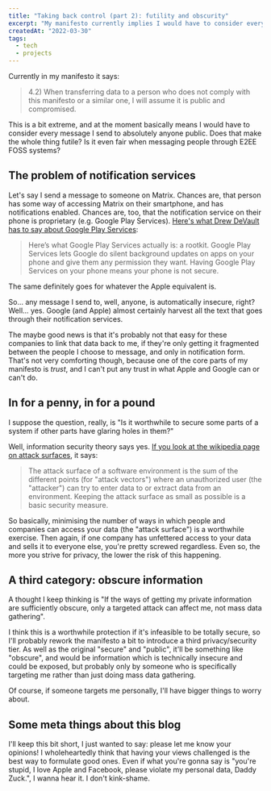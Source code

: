 ```yaml
---
title: "Taking back control (part 2): futility and obscurity"
excerpt: "My manifesto currently implies I would have to consider every message I send to absolutely anyone public. Is this reasonable?"
createdAt: "2022-03-30"
tags:
  - tech
  - projects
---
```


Currently in my manifesto it says:

> 4.2) When transferring data to a person who does not comply with this
> manifesto or a similar one, I will assume it is public and compromised.

This is a bit extreme, and at the moment basically means I would have to
consider every message I send to absolutely anyone public. Does that make the
whole thing futile? Is it even fair when messaging people through E2EE FOSS
systems?

## The problem of notification services

Let's say I send a message to someone on Matrix. Chances are, that person has
some way of accessing Matrix on their smartphone, and has notifications
enabled. Chances are, too, that the notification service on their phone is
proprietary (e.g. Google Play Services). [Here's what Drew DeVault has to say
about Google Play Services](https://drewdevault.com/2018/08/08/Signal.html):

> Here’s what Google Play Services actually is: a rootkit. Google Play Services
> lets Google do silent background updates on apps on your phone and give them
> any permission they want. Having Google Play Services on your phone means
> your phone is not secure.

The same definitely goes for whatever the Apple equivalent is.

So... any message I send to, well, anyone, is automatically insecure, right?
Well... yes. Google (and Apple) almost certainly harvest all the text that goes
through their notification services.

The maybe good news is that it's probably not that easy for these companies to
link that data back to me, if they're only getting it fragmented between the
people I choose to message, and only in notification form. That's not very
comforting though, because one of the core parts of my manifesto is _trust_,
and I can't put any trust in what Apple and Google can or can't do.

## In for a penny, in for a pound

I suppose the question, really, is "Is it worthwhile to secure some parts of a
system if other parts have glaring holes in them?"

Well, information security theory says yes. [If you look at the wikipedia page
on attack surfaces](https://en.wikipedia.org/wiki/Attack_surface), it says:

> The attack surface of a software environment is the sum of the different
> points (for "attack vectors") where an unauthorized user (the "attacker") can
> try to enter data to or extract data from an environment. Keeping the attack
> surface as small as possible is a basic security measure.

So basically, minimising the number of ways in which people and companies can
access your data (the "attack surface") is a worthwhile exercise. Then again,
if one company has unfettered access to your data and sells it to everyone
else, you're pretty screwed regardless. Even so, the more you strive for
privacy, the lower the risk of this happening.

## A third category: obscure information

A thought I keep thinking is "If the ways of getting my private information
are sufficiently obscure, only a targeted attack can affect me, not mass data
gathering".

I think this is a worthwhile protection if it's infeasible to be totally
secure, so I'll probably rework the manifesto a bit to introduce a third
privacy/security tier. As well as the original "secure" and "public", it'll be
something like "obscure", and would be information which is technically
insecure and could be exposed, but probably only by someone who is specifically
targeting me rather than just doing mass data gathering.

Of course, if someone targets me personally, I'll have bigger things to worry
about.

## Some meta things about this blog

I'll keep this bit short, I just wanted to say: please let me know your
opinions! I wholeheartedly think that having your views challenged is the best
way to formulate good ones. Even if what you're gonna say is "you're stupid, I
love Apple and Facebook, please violate my personal data, Daddy Zuck.", I wanna
hear it. I don't kink-shame.

<!-- vi: set sts=2 sw=2 et :-->
